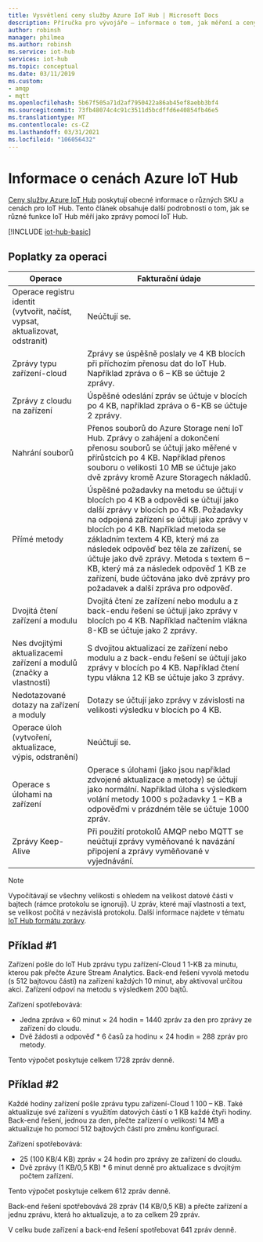```yaml
---
title: Vysvětlení ceny služby Azure IoT Hub | Microsoft Docs
description: Příručka pro vývojáře – informace o tom, jak měření a ceny fungují s IoT Hub včetně fungovalých příkladů.
author: robinsh
manager: philmea
ms.author: robinsh
ms.service: iot-hub
services: iot-hub
ms.topic: conceptual
ms.date: 03/11/2019
ms.custom:
- amqp
- mqtt
ms.openlocfilehash: 5b67f505a71d2af7950422a86ab45ef8aebb3bf4
ms.sourcegitcommit: 73fb48074c4c91c3511d5bcdffd6e40854fb46e5
ms.translationtype: MT
ms.contentlocale: cs-CZ
ms.lasthandoff: 03/31/2021
ms.locfileid: "106056432"
---
```

# <a name="azure-iot-hub-pricing-information"></a>Informace o cenách Azure IoT Hub

[Ceny služby Azure IoT Hub](https://azure.microsoft.com/pricing/details/iot-hub) poskytují obecné informace o různých SKU a cenách pro IoT Hub. Tento článek obsahuje další podrobnosti o tom, jak se různé funkce IoT Hub měří jako zprávy pomocí IoT Hub.

[!INCLUDE [iot-hub-basic](../../includes/iot-hub-basic-partial.md)]

## <a name="charges-per-operation"></a>Poplatky za operaci

| Operace | Fakturační údaje | 
| --------- | ------------------- |
| Operace registru identit <br/> (vytvořit, načíst, vypsat, aktualizovat, odstranit) | Neúčtují se. |
| Zprávy typu zařízení-cloud | Zprávy se úspěšně poslaly ve 4 KB blocích při příchozím přenosu dat do IoT Hub. Například zpráva o 6 – KB se účtuje 2 zprávy. |
| Zprávy z cloudu na zařízení | Úspěšné odeslání zpráv se účtuje v blocích po 4 KB, například zpráva o 6-KB se účtuje 2 zprávy. |
| Nahrání souborů | Přenos souborů do Azure Storage není IoT Hub. Zprávy o zahájení a dokončení přenosu souborů se účtují jako měřené v přírůstcích po 4 KB. Například přenos souboru o velikosti 10 MB se účtuje jako dvě zprávy kromě Azure Storagech nákladů. |
| Přímé metody | Úspěšné požadavky na metodu se účtují v blocích po 4 KB a odpovědi se účtují jako další zprávy v blocích po 4 KB. Požadavky na odpojená zařízení se účtují jako zprávy v blocích po 4 KB. Například metoda se základním textem 4 KB, který má za následek odpověď bez těla ze zařízení, se účtuje jako dvě zprávy. Metoda s textem 6 – KB, který má za následek odpověď 1 KB ze zařízení, bude účtována jako dvě zprávy pro požadavek a další zpráva pro odpověď. |
| Dvojitá čtení zařízení a modulu | Dvojitá čtení ze zařízení nebo modulu a z back-endu řešení se účtují jako zprávy v blocích po 4 KB. Například načtením vlákna 8-KB se účtuje jako 2 zprávy. |
| Nes dvojitými aktualizacemi zařízení a modulů (značky a vlastnosti) | S dvojitou aktualizací ze zařízení nebo modulu a z back-endu řešení se účtují jako zprávy v blocích po 4 KB. Například čtení typu vlákna 12 KB se účtuje jako 3 zprávy. |
| Nedotazované dotazy na zařízení a moduly | Dotazy se účtují jako zprávy v závislosti na velikosti výsledku v blocích po 4 KB. |
| Operace úloh <br/> (vytvoření, aktualizace, výpis, odstranění) | Neúčtují se. |
| Operace s úlohami na zařízení | Operace s úlohami (jako jsou například zdvojené aktualizace a metody) se účtují jako normální. Například úloha s výsledkem volání metody 1000 s požadavky 1 – KB a odpověďmi v prázdném těle se účtuje 1000 zpráv. |
| Zprávy Keep-Alive | Při použití protokolů AMQP nebo MQTT se neúčtují zprávy vyměňované k navázání připojení a zprávy vyměňované v vyjednávání. |

> [!NOTE]
> Vypočítávají se všechny velikosti s ohledem na velikost datové části v bajtech (rámce protokolu se ignorují). U zpráv, které mají vlastnosti a text, se velikost počítá v nezávislá protokolu. Další informace najdete v tématu [IoT Hub formátu zprávy](iot-hub-devguide-messages-construct.md).

## <a name="example-1"></a>Příklad #1

Zařízení pošle do IoT Hub zprávu typu zařízení-Cloud 1 1-KB za minutu, kterou pak přečte Azure Stream Analytics. Back-end řešení vyvolá metodu (s 512 bajtovou částí) na zařízení každých 10 minut, aby aktivoval určitou akci. Zařízení odpoví na metodu s výsledkem 200 bajtů.

Zařízení spotřebovává:

* Jedna zpráva × 60 minut × 24 hodin = 1440 zpráv za den pro zprávy ze zařízení do cloudu.
* Dvě žádosti a odpověď * 6 časů za hodinu × 24 hodin = 288 zpráv pro metody.

Tento výpočet poskytuje celkem 1728 zpráv denně.

## <a name="example-2"></a>Příklad #2

Každé hodiny zařízení pošle zprávu typu zařízení-Cloud 1 100 – KB. Také aktualizuje své zařízení s využitím datových částí o 1 KB každé čtyři hodiny. Back-end řešení, jednou za den, přečte zařízení o velikosti 14 MB a aktualizuje ho pomocí 512 bajtových částí pro změnu konfigurací.

Zařízení spotřebovává:

* 25 (100 KB/4 KB) zpráv × 24 hodin pro zprávy ze zařízení do cloudu.
* Dvě zprávy (1 KB/0,5 KB) * 6 minut denně pro aktualizace s dvojitým počtem zařízení.

Tento výpočet poskytuje celkem 612 zpráv denně.

Back-end řešení spotřebovává 28 zpráv (14 KB/0,5 KB) a přečte zařízení a jednu zprávu, která ho aktualizuje, a to za celkem 29 zpráv.

V celku bude zařízení a back-end řešení spotřebovat 641 zpráv denně.
